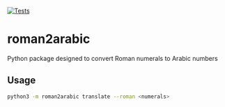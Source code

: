 [![Tests](https://github.com/tediore-wf/roman2arabic/actions/workflows/tests.yaml/badge.svg)](https://github.com/tediore-wf/roman2arabic/actions/workflows/tests.yaml)

# roman2arabic

Python package designed to convert Roman numerals to Arabic numbers

## Usage

```bash
python3 -m roman2arabic translate --roman <numerals>
```
